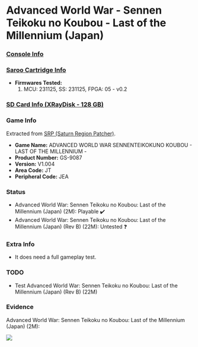 # Advanced World War - Sennen Teikoku no Koubou - Last of the Millennium (Japan)

### [Console Info](../../../../../Info/Consoles/VA13/README.md)

### [Saroo Cartridge Info](../../../../../Info/Cartridges/RetroGameParadiseStore/1.32F/README.md)

- <b>Firmwares Tested:</b>
  1. MCU: 231125, SS: 231125, FPGA: 05 - v0.2

### [SD Card Info (XRayDisk - 128 GB)](../../../../../Info/SdCards/XRayDisk/128GB/fat32/README.md)

### Game Info

Extracted from [SRP (Saturn Region Patcher)](https://segaxtreme.net/resources/saturn-region-patcher.81/download).

- <b>Game Name:</b> ADVANCED WORLD WAR SENNENTEIKOKUNO KOUBOU - LAST OF THE MILLENNIUM -
- <b>Product Number:</b> GS-9087
- <b>Version:</b> V1.004
- <b>Area Code:</b> JT
- <b>Peripheral Code:</b> JEA

### Status

- Advanced World War: Sennen Teikoku no Koubou: Last of the Millennium (Japan) (2M): Playable :heavy_check_mark:
- Advanced World War: Sennen Teikoku no Koubou: Last of the Millennium (Japan) (Rev B) (22M): Untested :question:

### Extra Info

- It does need a full gameplay test.

### TODO

- Test Advanced World War: Sennen Teikoku no Koubou: Last of the Millennium (Japan) (Rev B) (22M)

### Evidence

Advanced World War: Sennen Teikoku no Koubou: Last of the Millennium (Japan) (2M):

[![](https://img.youtube.com/vi/n8bvQP8HbLg/0.jpg)](https://www.youtube.com/watch?v=n8bvQP8HbLg)
